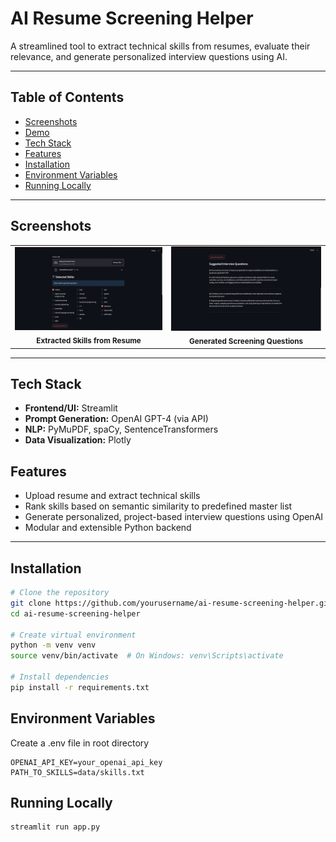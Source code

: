 # AI Resume Screening Helper  
A streamlined tool to extract technical skills from resumes, evaluate their relevance, and generate personalized interview questions using AI.

---

## Table of Contents
- [Screenshots](#screenshots)
- [Demo](#demo)
- [Tech Stack](#tech-stack)
- [Features](#features)
- [Installation](#installation)
- [Environment Variables](#environment-variables)
- [Running Locally](#running-locally)

---

## Screenshots

<table>
  <tr>
    <td align="center">
      <img src="./assets/skills-list.png" alt="Skill List" width=""/>
      <br><sub><b>Extracted Skills from Resume</b></sub>
    </td>
    <td align="center">
      <img src="./assets/suggested-questions.png" alt="Suggested Questions" width=""/>
      <br><sub><b>Generated Screening Questions</b></sub>
    </td>
  </tr>


  
</table>

---

## Tech Stack

- **Frontend/UI:** Streamlit  
- **Prompt Generation:** OpenAI GPT-4 (via API)    
- **NLP:** PyMuPDF, spaCy, SentenceTransformers  
- **Data Visualization:** Plotly  


## Features

- Upload resume and extract technical skills
- Rank skills based on semantic similarity to predefined master list
- Generate personalized, project-based interview questions using OpenAI
- Modular and extensible Python backend

---

## Installation

```bash
# Clone the repository
git clone https://github.com/yourusername/ai-resume-screening-helper.git
cd ai-resume-screening-helper

# Create virtual environment
python -m venv venv
source venv/bin/activate  # On Windows: venv\Scripts\activate

# Install dependencies
pip install -r requirements.txt
```

## Environment Variables 
Create a .env file in root directory
```env
OPENAI_API_KEY=your_openai_api_key
PATH_TO_SKILLS=data/skills.txt
```

## Running Locally

```bash
streamlit run app.py
```

